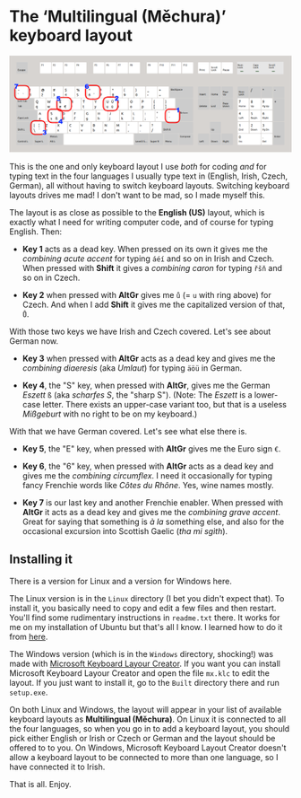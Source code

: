 # The ‘Multilingual (Měchura)’ keyboard layout

![the layout](layout.png)

This is the one and only keyboard layout I use *both* for coding *and* for typing text in the four languages I usually type text in (English, Irish, Czech, German), all without having to switch keyboard layouts. Switching keyboard layouts drives me mad! I don't want to be mad, so I made myself this.

The layout is as close as possible to the **English (US)** layout, which is exactly what I need for writing computer code, and of course for typing English. Then:

- **Key 1** acts as a dead key. When pressed on its own it gives me the *combining acute accent* for typing `áéí` and so on in Irish and Czech. When pressed with **Shift** it gives a *combining caron* for typing `řšň` and so on in Czech.

- **Key 2** when pressed with **AltGr** gives me `ů` (= `u` with ring above) for Czech. And when I add **Shift** it gives me the capitalized version of that, `Ů`.

With those two keys we have Irish and Czech covered. Let's see about German now.

- **Key 3** when pressed with **AltGr** acts as a dead key and gives me the *combining diaeresis* (aka *Umlaut*) for typing `äöü` in German.

- **Key 4**, the "S" key, when pressed with **AltGr**, gives me the German *Eszett* `ß` (aka *scharfes S*, the "sharp S"). (Note:  The *Eszett* is a lower-case letter. There exists an upper-case variant too, but that is a useless *Mißgeburt* with no right to be on my keyboard.)

With that we have German covered. Let's see what else there is.

- **Key 5**, the "E" key, when pressed with **AltGr** gives me the Euro sign `€`.

- **Key 6**, the "6" key, when pressed with **AltGr** acts as a dead key and gives me the *combining circumflex*. I need it occasionally for typing fancy Frenchie words like *Côtes du Rhône*. Yes, wine names mostly.

- **Key 7** is our last key and another Frenchie enabler. When pressed with **AltGr** it acts as a dead key and gives me the *combining grave accent*. Great for saying that something is *à la* something else, and also for the occasional excursion into Scottish Gaelic (*tha mi sgìth*).

## Installing it

There is a version for Linux and a version for Windows here.

The Linux version is in the `Linux` directory (I bet you didn't expect that). To install it, you basically need to copy and edit a few files and then restart. You'll find some rudimentary instructions in `readme.txt` there. It works for me on my installation of Ubuntu but that's all I know. I learned how to do it from [here](https://askubuntu.com/questions/482678/how-to-add-a-new-keyboard-layout-custom-keyboard-layout-definition).

The Windows version (which is in the `Windows` directory, shocking!) was made with [Microsoft Keyboard Layour Creator](https://www.microsoft.com/en-us/download/details.aspx?id=102134). If you want you can install Microsoft Keyboard Layour Creator and open the file `mx.klc` to edit the layout. If you just want to install it, go to the `Built` directory there and run `setup.exe`.

On both Linux and Windows, the layout will appear in your list of available keyboard layouts as **Multilingual (Měchura)**. On Linux it is connected to all the four languages, so when you go in to add a keyboard layout, you should pick either English or Irish or Czech or German and the layout should be offered to to you. On Windows, Microsoft Keyboard Layout Creator doesn't allow a keyboard layout to be connected to more than one language, so I have connected it to Irish.

That is all. Enjoy.
